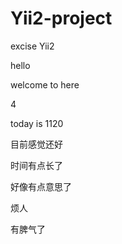 # Yii2-project
excise Yii2


hello


welcome to here


4


today is 1120


目前感觉还好

时间有点长了

好像有点意思了



烦人

有脾气了


